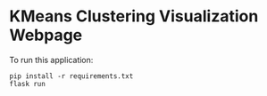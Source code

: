 # KMeans Clustering Visualization Webpage

To run this application:

```
pip install -r requirements.txt
flask run
```
